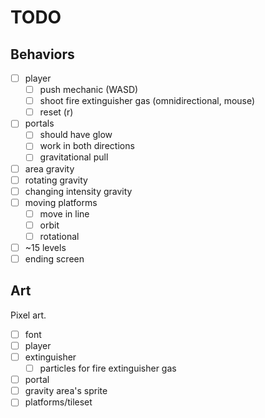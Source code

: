 # TODO

## Behaviors

- [ ] player
  - [ ] push mechanic (WASD)
  - [ ] shoot fire extinguisher gas (omnidirectional, mouse)
  - [ ] reset (r)
- [ ] portals
  - [ ] should have glow
  - [ ] work in both directions
  - [ ] gravitational pull
- [ ] area gravity
- [ ] rotating gravity
- [ ] changing intensity gravity
- [ ] moving platforms
  - [ ] move in line
  - [ ] orbit
  - [ ] rotational
- [ ] ~15 levels
- [ ] ending screen

## Art

Pixel art.

- [ ] font
- [ ] player
- [ ] extinguisher
  - [ ] particles for fire extinguisher gas
- [ ] portal
- [ ] gravity area's sprite
- [ ] platforms/tileset